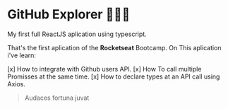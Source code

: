 # GitHub Explorer 🧑🏾‍💻
My first full ReactJS aplication using typescript. 

That's the first aplication of the **Rocketseat** Bootcamp. On This aplication i've learn:

[x] How to integrate with Github users API.
[x] How To call multiple Promisses at the same time.
[x] How to declare types at an API call using Axios.









> Audaces fortuna juvat

